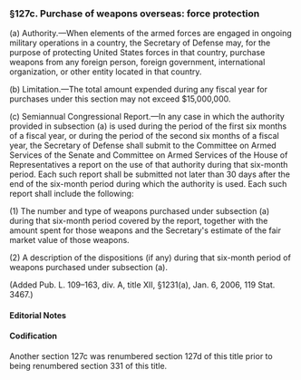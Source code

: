 ### §127c. Purchase of weapons overseas: force protection ###

(a) Authority.—When elements of the armed forces are engaged in ongoing military operations in a country, the Secretary of Defense may, for the purpose of protecting United States forces in that country, purchase weapons from any foreign person, foreign government, international organization, or other entity located in that country.

(b) Limitation.—The total amount expended during any fiscal year for purchases under this section may not exceed $15,000,000.

(c) Semiannual Congressional Report.—In any case in which the authority provided in subsection (a) is used during the period of the first six months of a fiscal year, or during the period of the second six months of a fiscal year, the Secretary of Defense shall submit to the Committee on Armed Services of the Senate and Committee on Armed Services of the House of Representatives a report on the use of that authority during that six-month period. Each such report shall be submitted not later than 30 days after the end of the six-month period during which the authority is used. Each such report shall include the following:

(1) The number and type of weapons purchased under subsection (a) during that six-month period covered by the report, together with the amount spent for those weapons and the Secretary's estimate of the fair market value of those weapons.

(2) A description of the dispositions (if any) during that six-month period of weapons purchased under subsection (a).

(Added Pub. L. 109–163, div. A, title XII, §1231(a), Jan. 6, 2006, 119 Stat. 3467.)

#### **Editorial Notes** ####

#### Codification ####

Another section 127c was renumbered section 127d of this title prior to being renumbered section 331 of this title.